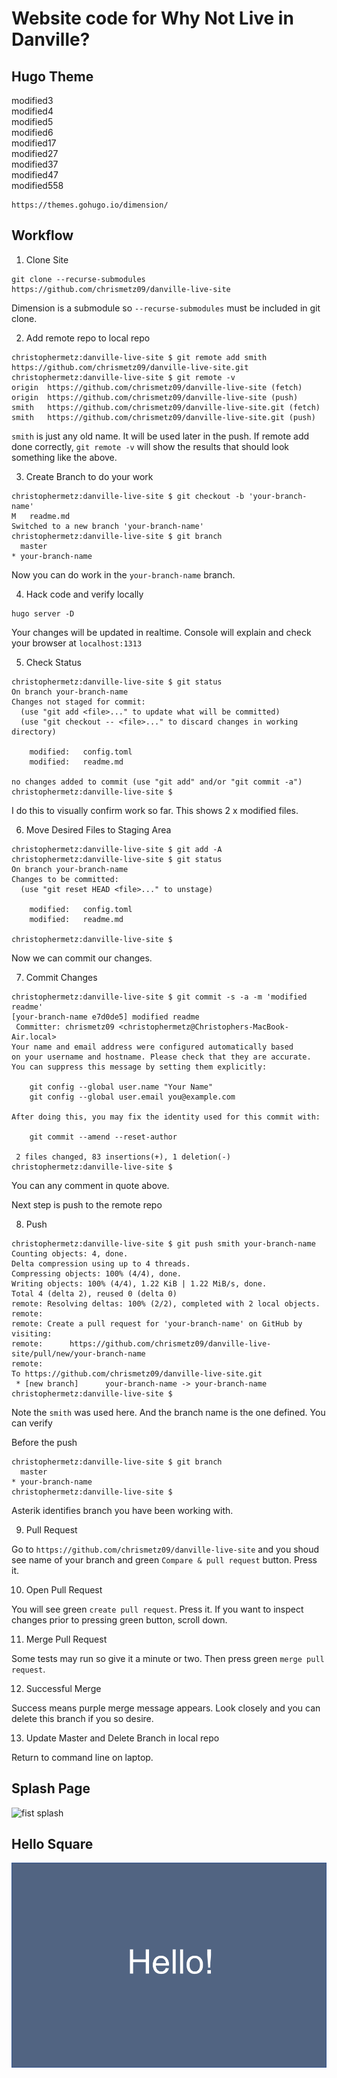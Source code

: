 # Website code for Why Not Live in Danville?

## Hugo Theme

modified3
<br/>
modified4
<br/>
modified5
<br/>
modified6
<br/>
modified17
<br/>
modified27
<br/>
modified37
<br/>
modified47
<br/>
modified558


```
https://themes.gohugo.io/dimension/
```

## Workflow

1. Clone Site

```
git clone --recurse-submodules https://github.com/chrismetz09/danville-live-site
```

Dimension is a submodule so `--recurse-submodules` must be included in git clone.

2. Add remote repo to local repo

```
christophermetz:danville-live-site $ git remote add smith https://github.com/chrismetz09/danville-live-site.git
christophermetz:danville-live-site $ git remote -v
origin	https://github.com/chrismetz09/danville-live-site (fetch)
origin	https://github.com/chrismetz09/danville-live-site (push)
smith	https://github.com/chrismetz09/danville-live-site.git (fetch)
smith	https://github.com/chrismetz09/danville-live-site.git (push)
```

`smith` is just any old name. It will be used later in the push. If remote add done correctly, `git remote -v` will show the results that should look something like the above.

3. Create Branch to do your work

```
christophermetz:danville-live-site $ git checkout -b 'your-branch-name'
M	readme.md
Switched to a new branch 'your-branch-name'
christophermetz:danville-live-site $ git branch
  master
* your-branch-name
```
Now you can do work in the `your-branch-name` branch. 

4. Hack code and verify locally

```
hugo server -D
```

Your changes will be updated in realtime. Console will explain and check your browser at `localhost:1313`

5. Check Status

```
christophermetz:danville-live-site $ git status
On branch your-branch-name
Changes not staged for commit:
  (use "git add <file>..." to update what will be committed)
  (use "git checkout -- <file>..." to discard changes in working directory)

	modified:   config.toml
	modified:   readme.md

no changes added to commit (use "git add" and/or "git commit -a")
christophermetz:danville-live-site $
```

I do this to visually confirm work so far. This shows 2 x modified files.

6. Move Desired Files to Staging Area

```
christophermetz:danville-live-site $ git add -A
christophermetz:danville-live-site $ git status
On branch your-branch-name
Changes to be committed:
  (use "git reset HEAD <file>..." to unstage)

	modified:   config.toml
	modified:   readme.md

christophermetz:danville-live-site $
```

Now we can commit our changes.

7. Commit Changes

```
christophermetz:danville-live-site $ git commit -s -a -m 'modified readme'
[your-branch-name e7d0de5] modified readme
 Committer: chrismetz09 <christophermetz@Christophers-MacBook-Air.local>
Your name and email address were configured automatically based
on your username and hostname. Please check that they are accurate.
You can suppress this message by setting them explicitly:

    git config --global user.name "Your Name"
    git config --global user.email you@example.com

After doing this, you may fix the identity used for this commit with:

    git commit --amend --reset-author

 2 files changed, 83 insertions(+), 1 deletion(-)
christophermetz:danville-live-site $
```

You can any comment in quote above.

Next step is push to the remote repo

8. Push

```
christophermetz:danville-live-site $ git push smith your-branch-name
Counting objects: 4, done.
Delta compression using up to 4 threads.
Compressing objects: 100% (4/4), done.
Writing objects: 100% (4/4), 1.22 KiB | 1.22 MiB/s, done.
Total 4 (delta 2), reused 0 (delta 0)
remote: Resolving deltas: 100% (2/2), completed with 2 local objects.
remote:
remote: Create a pull request for 'your-branch-name' on GitHub by visiting:
remote:      https://github.com/chrismetz09/danville-live-site/pull/new/your-branch-name
remote:
To https://github.com/chrismetz09/danville-live-site.git
 * [new branch]      your-branch-name -> your-branch-name
christophermetz:danville-live-site $
```

Note the `smith` was used here. And the branch name is the one defined. You can verify

Before the push

```
christophermetz:danville-live-site $ git branch
  master
* your-branch-name
christophermetz:danville-live-site $
```

Asterik identifies branch you have been working with.

9. Pull Request

Go to `https://github.com/chrismetz09/danville-live-site` and you shoud see name of your branch and green `Compare & pull request` button. Press it.

10. Open Pull Request

You will see green `create pull request`. Press it. If you want to inspect changes prior to pressing green button, scroll down.

11. Merge Pull Request

Some tests may run so give it a minute or two. Then press green `merge pull request`.

12. Successful Merge

Success means purple merge message appears. Look closely and you can delete this branch if you so desire.

13. Update Master and Delete Branch in local repo

Return to command line on laptop.


## Splash Page

![fist splash](img/web-splash.png)

## Hello Square

![hello square](docs/images/hello-square.png)


